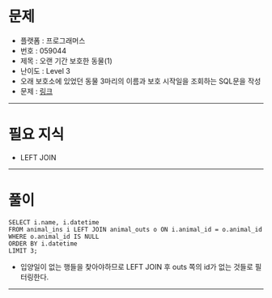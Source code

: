 # 문제
- 플랫폼 : 프로그래머스
- 번호 : 059044
- 제목 : 오랜 기간 보호한 동물(1)
- 난이도 : Level 3
- 오래 보호소에 있었던 동물 3마리의 이름과 보호 시작일을 조회하는 SQL문을 작성
- 문제 : <a href="https://school.programmers.co.kr/learn/courses/30/lessons/59044" target="_blank">링크</a>

---

# 필요 지식
- LEFT JOIN

---

# 풀이
```mysql
SELECT i.name, i.datetime
FROM animal_ins i LEFT JOIN animal_outs o ON i.animal_id = o.animal_id
WHERE o.animal_id IS NULL
ORDER BY i.datetime
LIMIT 3;
```
- 입양일이 없는 행들을 찾아야하므로 LEFT JOIN 후 outs 쪽의 id가 없는 것들로 필터링한다.

---

